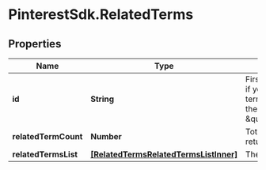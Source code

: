 # PinterestSdk.RelatedTerms

## Properties

Name | Type | Description | Notes
------------ | ------------- | ------------- | -------------
**id** | **String** | First input term. For example, if you pass \&quot;?terms&#x3D;clothes,workout\&quot;, then id will be \&quot;clothes\&quot; | [optional] 
**relatedTermCount** | **Number** | Total number of related terms returned | [optional] 
**relatedTermsList** | [**[RelatedTermsRelatedTermsListInner]**](RelatedTermsRelatedTermsListInner.md) | The id of the advertiser. | [optional] 


